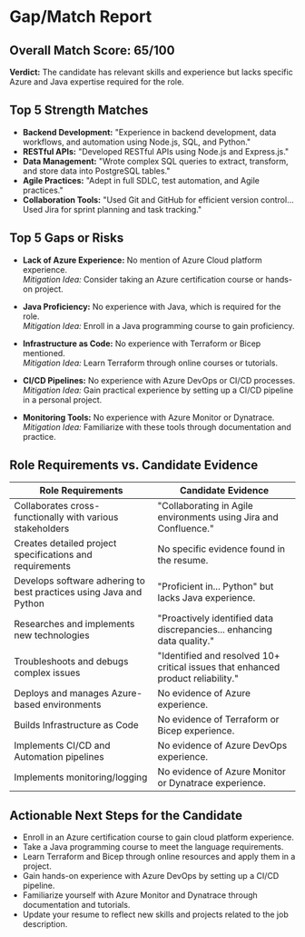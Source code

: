 # Gap/Match Report

## Overall Match Score: 65/100  
**Verdict:** The candidate has relevant skills and experience but lacks specific Azure and Java expertise required for the role.

## Top 5 Strength Matches
- **Backend Development:** "Experience in backend development, data workflows, and automation using Node.js, SQL, and Python."
- **RESTful APIs:** "Developed RESTful APIs using Node.js and Express.js."
- **Data Management:** "Wrote complex SQL queries to extract, transform, and store data into PostgreSQL tables."
- **Agile Practices:** "Adept in full SDLC, test automation, and Agile practices."
- **Collaboration Tools:** "Used Git and GitHub for efficient version control... Used Jira for sprint planning and task tracking."

## Top 5 Gaps or Risks
- **Lack of Azure Experience:** No mention of Azure Cloud platform experience.  
  *Mitigation Idea:* Consider taking an Azure certification course or hands-on project.
  
- **Java Proficiency:** No experience with Java, which is required for the role.  
  *Mitigation Idea:* Enroll in a Java programming course to gain proficiency.
  
- **Infrastructure as Code:** No experience with Terraform or Bicep mentioned.  
  *Mitigation Idea:* Learn Terraform through online courses or tutorials.
  
- **CI/CD Pipelines:** No experience with Azure DevOps or CI/CD processes.  
  *Mitigation Idea:* Gain practical experience by setting up a CI/CD pipeline in a personal project.
  
- **Monitoring Tools:** No experience with Azure Monitor or Dynatrace.  
  *Mitigation Idea:* Familiarize with these tools through documentation and practice.

## Role Requirements vs. Candidate Evidence

| **Role Requirements** | **Candidate Evidence** |
|-----------------------|------------------------|
| Collaborates cross-functionally with various stakeholders | "Collaborating in Agile environments using Jira and Confluence." |
| Creates detailed project specifications and requirements | No specific evidence found in the resume. |
| Develops software adhering to best practices using Java and Python | "Proficient in... Python" but lacks Java experience. |
| Researches and implements new technologies | "Proactively identified data discrepancies... enhancing data quality." |
| Troubleshoots and debugs complex issues | "Identified and resolved 10+ critical issues that enhanced product reliability." |
| Deploys and manages Azure-based environments | No evidence of Azure experience. |
| Builds Infrastructure as Code | No evidence of Terraform or Bicep experience. |
| Implements CI/CD and Automation pipelines | No evidence of Azure DevOps experience. |
| Implements monitoring/logging | No evidence of Azure Monitor or Dynatrace experience. |

## Actionable Next Steps for the Candidate
- Enroll in an Azure certification course to gain cloud platform experience.
- Take a Java programming course to meet the language requirements.
- Learn Terraform and Bicep through online resources and apply them in a project.
- Gain hands-on experience with Azure DevOps by setting up a CI/CD pipeline.
- Familiarize yourself with Azure Monitor and Dynatrace through documentation and tutorials.
- Update your resume to reflect new skills and projects related to the job description.